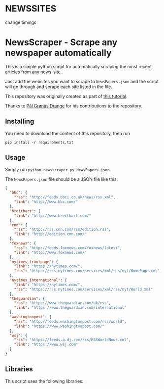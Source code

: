 # NEWSSITES
change timings
# NewsScraper - Scrape any newspaper automatically

This is a simple python script for automatically scraping the most
recent articles from any news-site.

Just add the websites you want to scrape to `NewsPapers.json` and the
script will go through and scrape each site listed in the file.

This repository was originally created as part of [this tutorial](https://holwech.github.io/blog/Automatic-news-scraper/).

Thanks to [Pål Grønås Drange](https://github.com/pgdr) for his contributions to the repository.

## Installing

You need to download the content of this repository, then run

```
pip install -r requirements.txt
```

## Usage

Simply run `python newsscraper.py NewsPapers.json`.

The `NewsPapers.json` file should be a JSON file like this:

```json
{
  "bbc": {
    "rss": "http://feeds.bbci.co.uk/news/rss.xml",
    "link": "http://www.bbc.com/"
  },
  "breitbart": {
    "link": "http://www.breitbart.com/"
  },
  "cnn": {
    "rss": "http://rss.cnn.com/rss/edition.rss",
    "link": "http://edition.cnn.com/"
  },
  "foxnews": {
    "rss": "http://feeds.foxnews.com/foxnews/latest",
    "link": "http://www.foxnews.com/"
  },
  "nytimes_frontpage": {
    "link": "https://nytimes.com/",
    "rss": "https://rss.nytimes.com/services/xml/rss/nyt/HomePage.xml"
  },
  "nytimes_international": {
    "link": "https://nytimes.com/",
    "rss": "https://rss.nytimes.com/services/xml/rss/nyt/World.xml"
  },
  "theguardian": {
    "rss": "https://www.theguardian.com/uk/rss",
    "link": "https://www.theguardian.com/international"
  },
  "washingtonpost": {
    "rss": "http://feeds.washingtonpost.com/rss/world",
    "link": "https://www.washingtonpost.com/"
  },
  "wsj": {
    "rss": "https://feeds.a.dj.com/rss/RSSWorldNews.xml",
    "link": "https://www.wsj.com"
  }
}
```


## Libraries

This script uses the following libraries:


